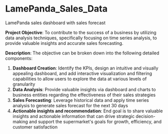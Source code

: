 # LamePanda_Sales_Data
LamePanda sales dashboard with sales forecast

**Project Objective**: To contribute to the success of a business by utilizing data analysis techniques, specifically focusing on time series analysis, to provide valuable insights and accurate sales forecasting.

**Description**:
The objective can be broken down into the following detailed components:
1. **Dashboard Creation**: Identify the KPIs, design an intuitive and visually appealing dashboard, and add interactive visualization and filtering capabilities to allow users to explore the data at various levels of granularity
2. **Data Analysis**: Provide valuable insights via dashboard and charts to business entities regarding the effectiveness of their sales strategies
3. **Sales Forecasting**: Leverage historical data and apply time series analysis to generate sales forecast for the next 30 days
4. **Actionable insights and recommendation**: End goal is to share valuable insights and actionable information that can drive strategic decision-making and support the supermarket's goals for growth, efficiency, and customer satisfaction  
